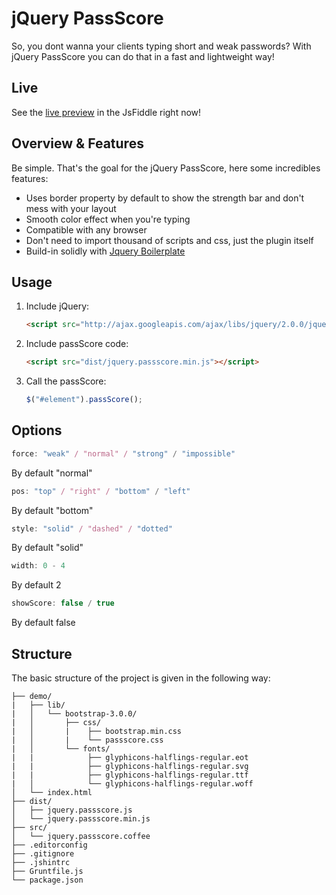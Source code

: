 # jQuery PassScore

So, you dont wanna your clients typing short and weak passwords? With jQuery PassScore you can do that in a fast and lightweight way! 

## Live

See the [live preview] in the JsFiddle right now!

[live preview]: http://jsfiddle.net/h6Ezt/ "live preview"

## Overview & Features

Be simple. That's the goal for the jQuery PassScore, here some incredibles features:

* Uses border property by default to show the strength bar and don't mess with your layout
* Smooth color effect when you're typing
* Compatible with any browser
* Don't need to import thousand of scripts and css, just the plugin itself
* Build-in solidly with [Jquery Boilerplate](http://jqueryboilerplate.com)

## Usage

1. Include jQuery:

	```html
	<script src="http://ajax.googleapis.com/ajax/libs/jquery/2.0.0/jquery.min.js"></script>
	```

2. Include passScore code:

	```html
	<script src="dist/jquery.passscore.min.js"></script>
	```

3. Call the passScore:

	```javascript
	$("#element").passScore();
	```

## Options

```javascript
force: "weak" / "normal" / "strong" / "impossible"
```
By default "normal"

```javascript
pos: "top" / "right" / "bottom" / "left"
```
By default "bottom" 

```javascript
style: "solid" / "dashed" / "dotted"
```
By default "solid" 

```javascript
width: 0 - 4
```
By default 2

```javascript
showScore: false / true
```
By default false 

## Structure

The basic structure of the project is given in the following way:

```
├── demo/
|   ├── lib/
|   │   └── bootstrap-3.0.0/
|   │       ├── css/
|   │       |    ├── bootstrap.min.css
|   │       |    └── passscore.css
|   │       └── fonts/
|   |            ├── glyphicons-halflings-regular.eot
|   |            ├── glyphicons-halflings-regular.svg
|   |            ├── glyphicons-halflings-regular.ttf
|   │            └── glyphicons-halflings-regular.woff
│   └── index.html
├── dist/
│   ├── jquery.passscore.js
│   └── jquery.passscore.min.js
├── src/
│   └── jquery.passscore.coffee
├── .editorconfig
├── .gitignore
├── .jshintrc
├── Gruntfile.js
└── package.json
```